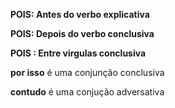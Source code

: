 **POIS: Antes do verbo explicativa** 

**POIS: Depois do verbo conclusiva**

**POIS : Entre virgulas conclusiva**

**por isso** é uma conjunção conclusiva

**contudo** é uma conjução adversativa

